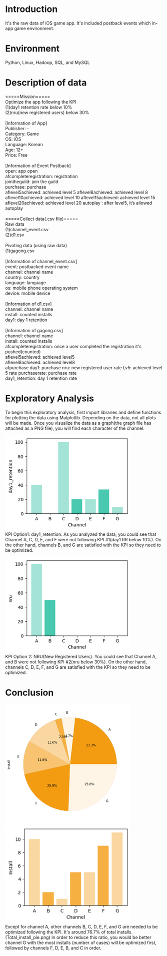 # Introduction
It's the raw data of iOS game app. It's included postback events which in-app game environment.

# Environment
Python, Linux, Hadoop, SQL, and MySQL

# Description of data
=====Mission=====</br>
Optimize the app following the KPI</br>
(1)day1 retention rate below 10%</br>
(2)nru(new registered users) below 30%</br>
</br>
[Information of App]</br>
Publisher: -</br>
Category: Game</br>
OS: iOS</br>
Language: Korean</br>
Age: 12+</br>
Price: Free</br>
</br>
[Information of Event Postback]</br>
open: app open</br>
afcompleteregistration: registration</br>
jointheguild: join the guild</br>
purchase: purchase</br>
aflevel5achieved: achieved level 5 aflevel8achieved: achieved level 8</br>
aflevel10achieved: achieved level 10 aflevel15achieved: achieved level 15</br>
aflevel20achieved: achieved level 20 autoplay : after level5, it’s allowed autoplay</br>
</br>
=====Collect data(.csv file)=====</br>
Raw data</br>
(1)channel_event.csv</br>
(2)d1.csv</br>
</br>
Pivoting data (using raw data)</br>
(1)gagong.csv</br>
</br>
[Information of channel_event.csv]</br>
event: postbacked event name</br>
channel: channel name</br>
country: country</br>
language: language</br>
os: mobile phone operating system</br>
device: mobile device</br>
</br>
[Information of d1.csv]</br>
channel: channel name</br>
install: counted installs</br>
day1: day 1 retention</br>
</br>
[Information of gagong.csv]</br>
channel: channel name</br>
install: counted installs</br>
afcompleteregistration: once a user completed the registration it's pushed(counted)</br>
aflevel5achieved: achieved level5</br>
aflevel8achieved: achieved level8</br>
afpurchase day1: purchase nru: new registered user rate Lv5: achieved level 5 rate purchaserate: purchase rate</br>
day1_retention: day 1 retention rate</br>

# Exploratory Analysis
To begin this exploratory analysis, first import libraries and define functions for plotting the data using Matplotlib. Depending on the data, not all plots will be made. Once you visualize the data as a graph(the graph file has attached as a PNG file), you will find each character of the channel.</br>

<img src="day1_retention.png" width="400"></br>
KPI Option1: day1_retention.
As you analyzed the data, you could see that Channel A, C, D, E, and F were not following KPI #1(day1 RR below 10%). On the other hand, channels B, and G are satisfied with the KPI so they need to be optimized.</br>

<img src="nru.png" width="400"></br>
KPI Option 2: NRU(New Registered Users).
You could see that Channel A, and B were not following KPI #2(nru below 30%). On the other hand, channels C, D, E, F, and G are satisfied with the KPI so they need to be optimized.

# Conclusion
<img src="Total_install_pie.png" width="400"> <img src="Total_install.png" width="400"></br>
Except for channel A, other channels B, C, D, E, F, and G are needed to be optimized following the KPI. It's around 76.7% of total installs. 
(Total_install_pie.png) In order to reduce this ratio, you would be better channel G with the most installs (number of cases) will be optimized first, followed by channels F, D, E, B, and C in order.

